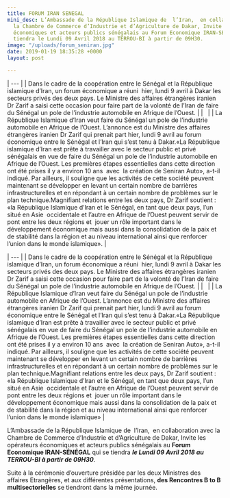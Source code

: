 ```yaml
---
title: FORUM IRAN SENEGAL
mini_desc: L’Ambassade de la République Islamique de  l’Iran,  en collaboration avec
  la Chambre de Commerce d’Industrie et d’Agriculture de Dakar, Invite les opérateurs
  économiques et acteurs publics sénégalais au Forum Economique IRAN-SÉNÉGAL qui se
  tiendra le Lundi 09 Avril 2018 au TERROU-BI à partir de 09H30.
image: "/uploads/forum_seniran.jpg"
date: 2019-01-19 18:35:28 +0000
layout: post

---
```

| --- |
| Dans le cadre de la coopération entre le Sénégal et la République islamique d’Iran, un forum économique a réuni  hier, lundi 9 avril à Dakar les secteurs privés des deux pays. Le Ministre des affaires étrangères iranien Dr Zarif a saisi cette occasion pour faire part de la volonté de l’Iran de faire du Sénégal un pole de l’industrie automobile en Afrique de l’Ouest. |
|   |
| La République Islamique d’Iran veut faire du Sénégal un pole de l’industrie automobile en Afrique de l’Ouest. L’annonce est du Ministre des affaires étrangères iranien Dr Zarif qui prenait part hier, lundi 9 avril au forum économique entre le Sénégal et l’Iran qui s’est tenu à Dakar.«La République islamique d’Iran est prête à travailler avec le secteur public et privé sénégalais en vue de faire du Sénégal un pole de l’industrie automobile en Afrique de l’Ouest. Les premières étapes essentielles dans cette direction ont été prises il y a environ 10 ans  avec  la création de Seniran Auto», a-t-il indiqué. Par ailleurs, il souligne que les activités de cette société peuvent maintenant se développer en levant un certain nombre de barrières infrastructurelles et en répondant à un certain nombre de problèmes sur le plan technique.Magnifiant relations entre les deux pays, Dr Zarif soutient : «la République Islamique d’Iran et le Sénégal, en tant que deux pays, l’un situé en Asie  occidentale et l’autre en Afrique de l’Ouest peuvent servir de pont entre les deux régions et  jouer un rôle important dans le développement économique mais aussi dans la consolidation de la paix et de stabilité dans la région et au niveau international ainsi que renforcer l’union dans le monde islamique». |

| --- |
| Dans le cadre de la coopération entre le Sénégal et la République islamique d’Iran, un forum économique a réuni  hier, lundi 9 avril à Dakar les secteurs privés des deux pays. Le Ministre des affaires étrangères iranien Dr Zarif a saisi cette occasion pour faire part de la volonté de l’Iran de faire du Sénégal un pole de l’industrie automobile en Afrique de l’Ouest. |
|   |
| La République Islamique d’Iran veut faire du Sénégal un pole de l’industrie automobile en Afrique de l’Ouest. L’annonce est du Ministre des affaires étrangères iranien Dr Zarif qui prenait part hier, lundi 9 avril au forum économique entre le Sénégal et l’Iran qui s’est tenu à Dakar.«La République islamique d’Iran est prête à travailler avec le secteur public et privé sénégalais en vue de faire du Sénégal un pole de l’industrie automobile en Afrique de l’Ouest. Les premières étapes essentielles dans cette direction ont été prises il y a environ 10 ans  avec  la création de Seniran Auto», a-t-il indiqué. Par ailleurs, il souligne que les activités de cette société peuvent maintenant se développer en levant un certain nombre de barrières infrastructurelles et en répondant à un certain nombre de problèmes sur le plan technique.Magnifiant relations entre les deux pays, Dr Zarif soutient : «la République Islamique d’Iran et le Sénégal, en tant que deux pays, l’un situé en Asie  occidentale et l’autre en Afrique de l’Ouest peuvent servir de pont entre les deux régions et  jouer un rôle important dans le développement économique mais aussi dans la consolidation de la paix et de stabilité dans la région et au niveau international ainsi que renforcer l’union dans le monde islamique» |

L’Ambassade de la République Islamique de  l’Iran,  en collaboration avec la Chambre de Commerce d’Industrie et d’Agriculture de Dakar, Invite les opérateurs économiques et acteurs publics sénégalais au **Forum Economique IRAN-SÉNÉGAL** qui se tiendra **_le Lundi 09 Avril 2018 au TERROU-BI à partir de 09H30_**.

Suite à la cérémonie d’ouverture présidée par les deux Ministres des affaires Etrangères, et aux différentes présentations, **des Rencontres B to B multisectorielles** se tiendront dans la même journée.